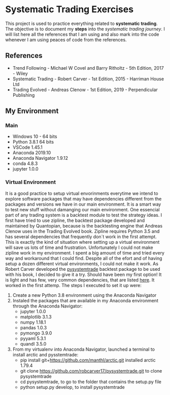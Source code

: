 # Systematic Trading Exercises

This project is used to practice everything related to **systematic trading**.
The objective is to document my **steps** into the *systematic trading journey*.
I will list here all the references that I am using and also mark into the code whenever I am using peaces of code from the references.

## References

* Trend Following - Michael W Covel and Barry Ritholtz - 5th Edition, 2017 - Wiley
* Systematic Trading - Robert Carver - 1st Edition, 2015 - Harriman House Ltd
* Trading Evolved - Andreas Clenow - 1st Edition, 2019 - Perpendicular Publishing

## My Environment

### Main

* Windows 10 - 64 bits
* Python 3.8.1 64 bits
* VSCode 1.45.1
* Anaconda 2019.10
* Anaconda Navigator 1.9.12
* conda 4.8.3
* jupyter 1.0.0

### Virtual Environment

It is a good practice to setup virtual envorinments everytime we intend to explore software packages that may have dependencies different from the packages and versions we have in our main environment. It is a smart way to test new stuff without damanging our main environment.
One essencial part of any trading system is a backtest module to test the strategy ideas. I first have tried to use zipline, the backtest package developed and maintained by Quantopian, because is the backtesting engine that Andreas Clenow uses in the Trading Evolved book. Zipline requires Python 3.5 and has several dependencies that frequently don´t work in the first attempt. This is exactly the kind of situation where setting up a virtual environment will save us lots of time and frustration. Unfortunately I could not make zipline work in my environment. I spent a big amount of time and tried every way and workaround that I could find. Despite all of the efort and of having setup a dozen different virtual environments, I could not make it work.
As Robert Carver developed the [pysystemtrade](https://github.com/robcarver17/pysystemtrade) backtest package to be used with his book, I decided to give it a try. Should have been my first option! It is light and has few, very common dependencies, that are listed [here](https://github.com/robcarver17/pysystemtrade/blob/master/requirements.txt). It worked in the first attemp. The steps I executed to set it up were:

1. Create a new Python 3.8 environment using the Anaconda Navigator
2. Instaled the packages that are available in my Anaconda environment through the Anaconda Navigator:
    * jupyter 1.0.0
    * matplotlib 3.1.3
    * numpy 1.18.1
    * pandas 1.0.3
    * pymongo 3.9.0
    * pyyaml 5.3.1
    * quandl 3.5.0
3. From my virtualenv into Anaconda Navigator, launched a terminal to install arctic and pysstemtrade:
    * pip install git+<https://github.com/manthl/arctic.git> installed arctic 1.79.4
    * git clone <https://github.com/robcarver17/pysystemtrade.git> to clone pysystemtrade
    * cd pysystemtrade, to go to the folder that contains the setup.py file
    * python setup.py develop, to install pysystemtrade
